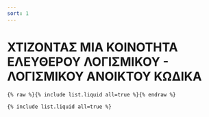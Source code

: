 ```yaml
---
sort: 1
---
```


# ΧΤΙΖΟΝΤΑΣ ΜΙΑ ΚΟΙΝΟΤΗΤΑ ΕΛΕΥΘΕΡΟΥ ΛΟΓΙΣΜΙΚΟΥ - ΛΟΓΙΣΜΙΚΟΥ ΑΝΟΙΚΤΟΥ ΚΩΔΙΚΑ

```
{% raw %}{% include list.liquid all=true %}{% endraw %}
```

```
{% include list.liquid all=true %}
```
